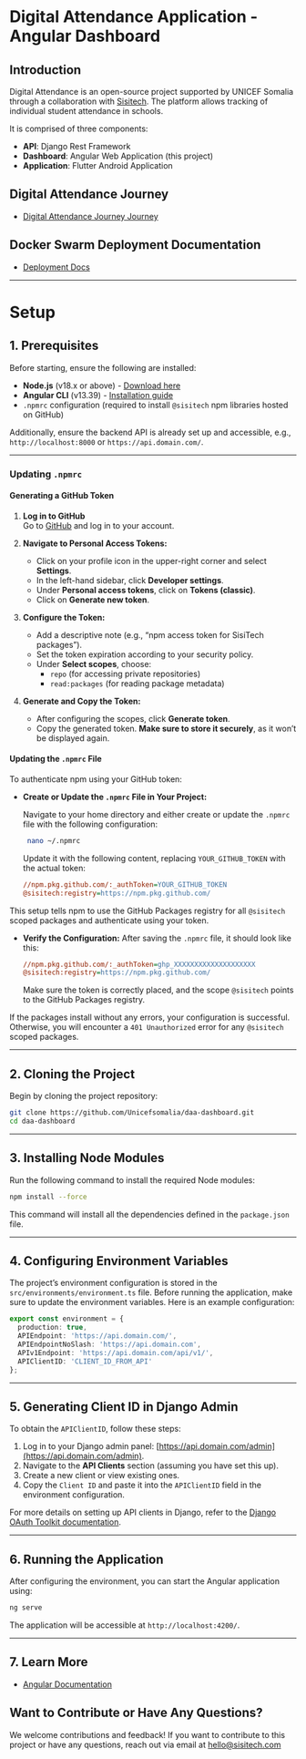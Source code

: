# **Digital Attendance Application - Angular Dashboard**

## **Introduction**
Digital Attendance is an open-source project supported by UNICEF Somalia through a collaboration with [Sisitech](https://sisitech.com). The platform allows tracking of individual student attendance in schools.

It is comprised of three components:
- **API**: Django Rest Framework 
- **Dashboard**: Angular Web Application (this project)
- **Application**: Flutter Android Application 

## **Digital Attendance Journey**
- [Digital Attendance Journey Journey](https://drive.google.com/file/d/17T3VT-howD86XOSYrExLVMXWiXTiXimD/view)

## **Docker Swarm Deployment Documentation**
- [Deployment Docs](https://deploy.daasomalia.com/)

---

# Setup

## 1. Prerequisites

Before starting, ensure the following are installed:

- **Node.js** (v18.x or above) - [Download here](https://nodejs.org/en/download/)
- **Angular CLI** (v13.39) - [Installation guide](https://angular.io/cli)
- `.npmrc` configuration (required to install `@sisitech` npm libraries hosted on GitHub)

Additionally, ensure the backend API is already set up and accessible, e.g., `http://localhost:8000` or `https://api.domain.com/`.

---

### Updating `.npmrc`
#### Generating a GitHub Token

1. **Log in to GitHub**  
   Go to [GitHub](https://github.com) and log in to your account.

2. **Navigate to Personal Access Tokens:**
   - Click on your profile icon in the upper-right corner and select **Settings**.
   - In the left-hand sidebar, click **Developer settings**.
   - Under **Personal access tokens**, click on **Tokens (classic)**.
   - Click on **Generate new token**.

3. **Configure the Token:**
   - Add a descriptive note (e.g., “npm access token for SisiTech packages”).
   - Set the token expiration according to your security policy.
   - Under **Select scopes**, choose:
     - `repo` (for accessing private repositories)
     - `read:packages` (for reading package metadata)

4. **Generate and Copy the Token:**
   - After configuring the scopes, click **Generate token**.
   - Copy the generated token. **Make sure to store it securely**, as it won’t be displayed again.

#### Updating the `.npmrc` File

To authenticate npm using your GitHub token:

- **Create or Update the `.npmrc` File in Your Project:**

   Navigate to your home directory and either create or update the `.npmrc` file with the following configuration:
   ```sh
    nano ~/.npmrc
   ```

   Update it with the following content, replacing `YOUR_GITHUB_TOKEN` with the actual token:
   ```ini
   //npm.pkg.github.com/:_authToken=YOUR_GITHUB_TOKEN
   @sisitech:registry=https://npm.pkg.github.com/
   ```

This setup tells npm to use the GitHub Packages registry for all `@sisitech` scoped packages and authenticate using your token.

- **Verify the Configuration:**
   After saving the `.npmrc` file, it should look like this:

   ```ini
   //npm.pkg.github.com/:_authToken=ghp_XXXXXXXXXXXXXXXXXXXX
   @sisitech:registry=https://npm.pkg.github.com/
   ```

   Make sure the token is correctly placed, and the scope `@sisitech` points to the GitHub Packages registry.

If the packages install without any errors, your configuration is successful. Otherwise, you will encounter a `401 Unauthorized` error for any `@sisitech` scoped packages.

---

## 2. Cloning the Project

Begin by cloning the project repository:

```bash
git clone https://github.com/Unicefsomalia/daa-dashboard.git
cd daa-dashboard
```

---

## 3. Installing Node Modules

Run the following command to install the required Node modules:

```bash
npm install --force
```

This command will install all the dependencies defined in the `package.json` file.

---

## 4. Configuring Environment Variables

The project’s environment configuration is stored in the `src/environments/environment.ts` file. Before running the application, make sure to update the environment variables. Here is an example configuration:

```typescript
export const environment = {
  production: true,
  APIEndpoint: 'https://api.domain.com/',
  APIEndpointNoSlash: 'https://api.domain.com',
  APIv1Endpoint: 'https://api.domain.com/api/v1/',
  APIClientID: 'CLIENT_ID_FROM_API'
};
```

---

## 5. Generating Client ID in Django Admin

To obtain the `APIClientID`, follow these steps:

1. Log in to your Django admin panel: [https://api.domain.com/admin](https://api.domain.com/admin).
2. Navigate to the **API Clients** section (assuming you have set this up).
3. Create a new client or view existing ones.
4. Copy the `Client ID` and paste it into the `APIClientID` field in the environment configuration.

For more details on setting up API clients in Django, refer to the [Django OAuth Toolkit documentation](https://django-oauth-toolkit.readthedocs.io/en/latest/).

---

## 6. Running the Application

After configuring the environment, you can start the Angular application using:

```bash
ng serve
```

The application will be accessible at `http://localhost:4200/`.

---

## 7. Learn More
- [Angular Documentation](https://angular.io/docs)


##  Want to Contribute or Have Any Questions?
We welcome contributions and feedback! If you want to contribute to this project or have any questions, reach out via email at hello@sisitech.com

